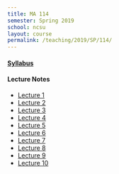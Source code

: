 ```yaml
---
title: MA 114
semester: Spring 2019
school: ncsu
layout: course
permalink: /teaching/2019/SP/114/
---
```


<h4><a href="/assets/course-content/2019/SP/114/syllabus.pdf">Syllabus</a></h4>

<h4>Lecture Notes</h4>
<ul>
<li><a href="/assets/course-content/2019/SP/114/2019-01-07.pdf">Lecture 1</a></li>
<li><a href="/assets/course-content/2019/SP/114/2019-01-09.pdf">Lecture 2</a></li>
<li><a href="/assets/course-content/2019/SP/114/2019-01-14.pdf">Lecture 3</a></li>
<li><a href="/assets/course-content/2019/SP/114/2019-01-16.pdf">Lecture 4</a></li>
<li><a href="/assets/course-content/2019/SP/114/2019-01-23.pdf">Lecture 5</a></li>
<li><a href="/assets/course-content/2019/SP/114/2019-01-28.pdf">Lecture 6</a></li>
<li><a href="/assets/course-content/2019/SP/114/2019-01-30.pdf">Lecture 7</a></li>
<li><a href="/assets/course-content/2019/SP/114/2019-02-11.pdf">Lecture 8</a></li>
<li><a href="/assets/course-content/2019/SP/114/2019-02-18.pdf">Lecture 9</a></li>
<li><a href="/assets/course-content/2019/SP/114/2019-02-20.pdf">Lecture 10</a></li>
</ul>
